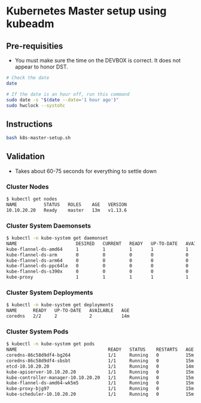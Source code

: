 # Kubernetes Master setup using kubeadm

## Pre-requisities

* You must make sure the time on the DEVBOX is correct.  It does not appear to honor DST.

```bash
# Check the date
date

# If the date is an hour off, run this command
sudo date -s "$(date --date='1 hour ago')"
sudo hwclock --systohc
```

## Instructions

```bash
bash k8s-master-setup.sh
```

## Validation

* Takes about 60-75 seconds for everything to settle down

### Cluster Nodes

```bash
$ kubectl get nodes
NAME          STATUS   ROLES    AGE   VERSION
10.10.20.20   Ready    master   13m   v1.13.6 
```

### Cluster System Daemonsets

```bash
$ kubectl -n kube-system get daemonset
NAME                      DESIRED   CURRENT   READY   UP-TO-DATE   AVAILABLE   NODE SELECTOR                     AGE
kube-flannel-ds-amd64     1         1         1       1            1           beta.kubernetes.io/arch=amd64     13m
kube-flannel-ds-arm       0         0         0       0            0           beta.kubernetes.io/arch=arm       13m
kube-flannel-ds-arm64     0         0         0       0            0           beta.kubernetes.io/arch=arm64     13m
kube-flannel-ds-ppc64le   0         0         0       0            0           beta.kubernetes.io/arch=ppc64le   13m
kube-flannel-ds-s390x     0         0         0       0            0           beta.kubernetes.io/arch=s390x     13m
kube-proxy                1         1         1       1            1           <none>                            14m
```

### Cluster System Deployments

```bash
$ kubectl -n kube-system get deployments
NAME      READY   UP-TO-DATE   AVAILABLE   AGE
coredns   2/2     2            2           14m
```

### Cluster System Pods

```bash
$ kubectl -n kube-system get pods
NAME                                  READY   STATUS    RESTARTS   AGE
coredns-86c58d9df4-bg264              1/1     Running   0          15m
coredns-86c58d9df4-sbsbt              1/1     Running   0          15m
etcd-10.10.20.20                      1/1     Running   0          14m
kube-apiserver-10.10.20.20            1/1     Running   0          15m
kube-controller-manager-10.10.20.20   1/1     Running   0          15m
kube-flannel-ds-amd64-wk5m5           1/1     Running   0          15m
kube-proxy-bjg97                      1/1     Running   0          15m
kube-scheduler-10.10.20.20            1/1     Running   0          15m
```
